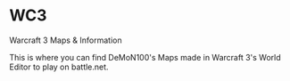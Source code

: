 # WC3
Warcraft 3 Maps &amp; Information

This is where you can find DeMoN100's Maps made in Warcraft 3's World Editor to play on battle.net.

